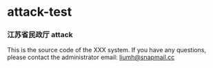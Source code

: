 # attack-test

###  江苏省民政厅 attack

This is the source code of the XXX system. If you have any questions, please contact the administrator email: liumh@snapmail.cc
